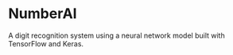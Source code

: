 # NumberAI
A digit recognition system using a neural network model built with TensorFlow and Keras.
